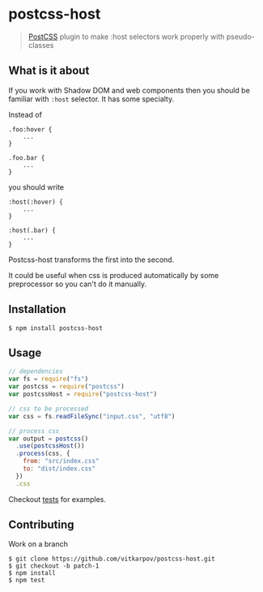 # postcss-host

> [PostCSS](https://github.com/postcss/postcss) plugin to make :host selectors work properly with pseudo-classes

## What is it about

If you work with Shadow DOM and web components then you should be familiar with `:host` selector. It has some specialty.

Instead of

```
.foo:hover {
    ...
}

.foo.bar {
    ...
}
```

you should write

```
:host(:hover) {
    ...
}

:host(.bar) {
    ...
}
```

Postcss-host transforms the first into the second.

It could be useful when css is produced automatically by some preprocessor so you can't do it manually.

## Installation

```console
$ npm install postcss-host
```

## Usage

```js
// dependencies
var fs = require("fs")
var postcss = require("postcss")
var postcssHost = require("postcss-host")

// css to be processed
var css = fs.readFileSync("input.css", "utf8")

// process css
var output = postcss()
  .use(postcssHost())
  .process(css, {
    from: "src/index.css"
    to: "dist/index.css"
  })
  .css
```

Checkout [tests](test) for examples.

## Contributing

Work on a branch

```console
$ git clone https://github.com/vitkarpov/postcss-host.git
$ git checkout -b patch-1
$ npm install
$ npm test
```